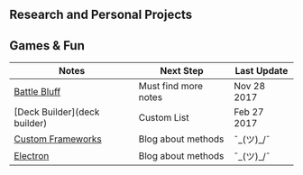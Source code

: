 <link rel="stylesheet" href="/main.css"/>

## Research and Personal Projects

## Games & Fun


|  Notes                                     |  Next Step                  |  Last Update  |
|  ----------------------------------------  |  -------------------------  |  -----------  |
|  [Battle Bluff](battle-bluff)              |  Must find more notes       |  Nov 28 2017  |
|  [Deck Builder](deck builder)              |  Custom List                |  Feb 27 2017  |
|  [Custom Frameworks](custom-frameworks)    |  Blog about methods         |  ¯\_(ツ)_/¯   |
|  [Electron](electron-apps)                 |  Blog about methods         |  ¯\_(ツ)_/¯   |


